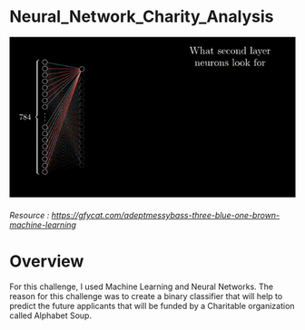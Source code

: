 # Neural_Network_Charity_Analysis
![img](https://github.com/Edgarhv/Neural_Network_Charity_Analysis/blob/3437127621d08738e7d1d9087d7650f064703893/AdeptMessyBass-mobile.gif)

###### Resource : https://gfycat.com/adeptmessybass-three-blue-one-brown-machine-learning

# Overview

For this challenge, I used Machine Learning and Neural Networks. The reason for this challenge was to create a binary classifier that will help to predict the future applicants that will be funded by a Charitable organization called Alphabet Soup.

